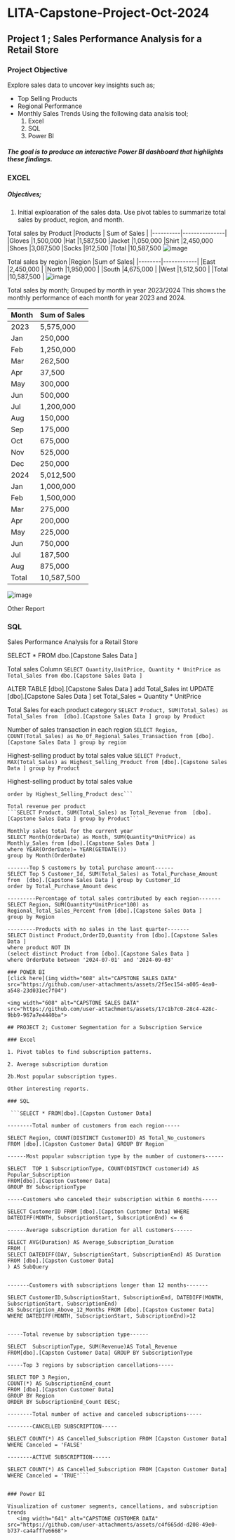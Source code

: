 # LITA-Capstone-Project-Oct-2024

## Project 1 ; Sales Performance Analysis for a Retail Store
### Project Objective
Explore sales data to uncover key insights such as;
- Top Selling Products
- Regional Performance
- Monthly Sales Trends
  Using the following data analsis tool;
  1. Excel
  2. SQL
  3. Power BI
##### The goal is to produce an interactive Power BI dashboard that highlights these findings.

### EXCEL

##### Objectives;
1. Initial exploaration of the sales data. Use pivot tables to summarize total sales by product, region, and month.

  Total sales by Product
|Products  |	Sum of Sales |
|----------|---------------|
|Gloves	   |1,500,000 
|Hat	     |1,587,500 
|Jacket	   |1,050,000 
|Shirt	   |2,450,000 
|Shoes	   |3,087,500 
|Socks	   |912,500 
|Total	   |10,587,500 
![image](https://github.com/user-attachments/assets/5daba623-e92d-4a15-a57d-776814f40614)


  Total sales by region
|Region	 |Sum of Sales|
|--------|------------|
|East	   |2,450,000   |
|North	 |1,950,000   |
|South	 |4,675,000   |
|West	   |1,512,500   |
|Total	 |10,587,500  |
![image](https://github.com/user-attachments/assets/04c2ea9c-30f3-4456-ac73-2dd785ff4442)

  
  Total sales by month; Grouped by month in year 2023/2024
This shows the monthly performance of each month for year 2023 and 2024.
  
|Month	  |Sum of Sales|
|---------|------------|
|2023	    |5,575,000   |
|Jan	    |250,000     |
|Feb	    |1,250,000   |
|Mar	    |262,500     |
|Apr	    |37,500      |
|May	    |300,000     |
|Jun	    |500,000     |
|Jul	    |1,200,000   |
|Aug	    |150,000     |
|Sep	    |175,000     |
|Oct	    |675,000     |
|Nov	    |525,000     |
|Dec	    |250,000     |
|2024	    |5,012,500   |
|Jan	    |1,000,000   |
|Feb	    |1,500,000   |
|Mar	    |275,000     |
|Apr	    |200,000     |
|May	    |225,000     |
|Jun	    |750,000     |
|Jul	    |187,500     |
|Aug	    |875,000     |
|Total	  |10,587,500  |
![image](https://github.com/user-attachments/assets/27d8c9c6-fe45-44e5-84b0-7557f3b2e791)

Other Report

### SQL

 Sales Performance Analysis for a Retail Store

SELECT * FROM dbo.[Capstone Sales Data ]

Total sales Column
```SELECT Quantity,UnitPrice, Quantity * UnitPrice as Total_Sales from dbo.[Capstone Sales Data ]```

ALTER TABLE [dbo].[Capstone Sales Data ] add Total_Sales int
UPDATE  [dbo].[Capstone Sales Data ] set Total_Sales = Quantity * UnitPrice

Total Sales for each product category
```SELECT Product, SUM(Total_Sales) as Total_Sales from  [dbo].[Capstone Sales Data ] group by Product```

 Number of sales transaction in each region
```SELECT Region, COUNT(Total_Sales) as No_Of_Regional_Sales_Transaction from [dbo].[Capstone Sales Data ] group by region```

Highest-selling product by total sales value
```SELECT Product, MAX(Total_Sales) as Highest_Selling_Product from [dbo].[Capstone Sales Data ] group by Product```

Highest-selling product by total sales value
```SELECT Product, SUM(Total_Sales) as Highest_Selling_Product from [dbo].[Capstone Sales Data ] group by Product
order by Highest_Selling_Product desc```

Total revenue per product
```SELECT Product, SUM(Total_Sales) as Total_Revenue from  [dbo].[Capstone Sales Data ] group by Product```

Monthly sales total for the current year
SELECT Month(OrderDate) as Month, SUM(Quantity*UnitPrice) as Monthly_Sales from [dbo].[Capstone Sales Data ]
where YEAR(OrderDate)= YEAR(GETDATE())
group by Month(OrderDate)

-------Top 5 customers by total purchase amount------
SELECT Top 5 Customer_Id, SUM(Total_Sales) as Total_Purchase_Amount from  [dbo].[Capstone Sales Data ] group by Customer_Id
order by Total_Purchase_Amount desc

---------Percentage of total sales contributed by each region-------
SELECT Region, SUM(Quantity*UnitPrice*100) as Regional_Total_Sales_Percent from [dbo].[Capstone Sales Data ]
group by Region

---------Products with no sales in the last quarter-------
SELECT Distinct Product,OrderID,Quantity from [dbo].[Capstone Sales Data ]
where product NOT IN
(select distinct Product from [dbo].[Capstone Sales Data ]
where OrderDate between '2024-07-01' and '2024-09-03'

### POWER BI
[click here](img width="608" alt="CAPSTONE SALES DATA" src="https://github.com/user-attachments/assets/2f5ec154-a005-4ea0-a548-23d031ec7f04")

<img width="608" alt="CAPSTONE SALES DATA" src="https://github.com/user-attachments/assets/17c1b7c0-28c4-428c-9bb9-967a7e4440ba">

## PROJECT 2; Customer Segmentation for a Subscription Service

### Excel

1. Pivot tables to find subscription patterns.

2. Average subscription duration

2b.Most popular subscription types.

Other interesting reports.

### SQL

 ```SELECT * FROM[dbo].[Capston Customer Data]

--------Total number of customers from each region-----

SELECT Region, COUNT(DISTINCT CustomerID) AS Total_No_customers 
FROM [dbo].[Capston Customer Data] GROUP BY Region

------Most popular subscription type by the number of customers------

SELECT  TOP 1 SubscriptionType, COUNT(DISTINCT customerid) AS Popular_Subscription
FROM[dbo].[Capston Customer Data]
GROUP BY SubscriptionType

-----Customers who canceled their subscription within 6 months-----

SELECT CustomerID FROM [dbo].[Capston Customer Data] WHERE DATEDIFF(MONTH, SubscriptionStart, SubscriptionEnd) <= 6

------Average subscription duration for all customers------

SELECT AVG(Duration) AS Average_Subscription_Duration 
FROM (
SELECT DATEDIFF(DAY, SubscriptionStart, SubscriptionEnd) AS Duration 
FROM [dbo].[Capston Customer Data] 
) AS SubQuery


-------Customers with subscriptions longer than 12 months-------

SELECT CustomerID,SubscriptionStart, SubscriptionEnd, DATEDIFF(MONTH, SubscriptionStart, SubscriptionEnd) 
AS Subscription_Above_12_Months FROM [dbo].[Capston Customer Data] 
WHERE DATEDIFF(MONTH, SubscriptionStart, SubscriptionEnd)>12


-----Total revenue by subscription type------

SELECT  SubscriptionType, SUM(Revenue)AS Total_Revenue
FROM[dbo].[Capston Customer Data] GROUP BY SubscriptionType

-----Top 3 regions by subscription cancellations-----

SELECT TOP 3 Region,
COUNT(*) AS SubscriptionEnd_count
FROM [dbo].[Capston Customer Data]
GROUP BY Region
ORDER BY SubscriptionEnd_Count DESC;

--------Total number of active and canceled subscriptions-----

--------CANCELLED SUBSCRIPTION-----

SELECT COUNT(*) AS Cancelled_Subscription FROM [Capston Customer Data] WHERE Canceled = 'FALSE'

--------ACTIVE SUBSCRIPTION------

SELECT COUNT(*) AS Cancelled_Subscription FROM [Capston Customer Data] WHERE Canceled = 'TRUE'```


### Power BI
 
Visualization of customer segments, cancellations, and subscription trends
   <img width="641" alt="CAPSTONE CUSTOMER DATA" src="https://github.com/user-attachments/assets/c4f665dd-d208-49e0-b737-ca4aff7e6668">



